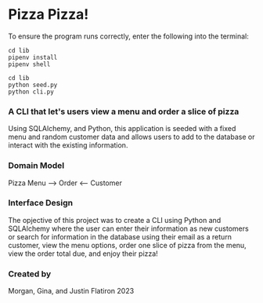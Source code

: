 # Pizza Pizza!

To ensure the program runs correctly, enter the following into the terminal:

    cd lib
    pipenv install
    pipenv shell

    cd lib
    python seed.py
    python cli.py

### A CLI that let's users view a menu and order a slice of pizza

Using SQLAlchemy, and Python, this application is seeded with a fixed menu and random customer data and allows users to add to the database or interact with the existing information.

### Domain Model

Pizza Menu —> Order <— Customer

### Interface Design

The opjective of this project was to create a CLI using Python and SQLAlchemy where the user can enter their information as new customers or search for information in the database using their email as a return customer, view the menu options, order one slice of pizza from the menu, view the order total due, and enjoy their pizza!

### Created by

Morgan, Gina, and Justin
Flatiron 2023
